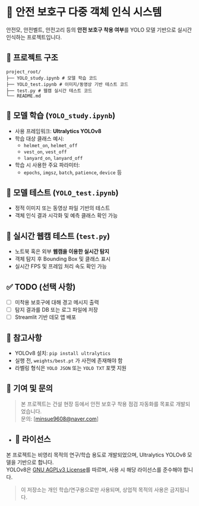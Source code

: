 # 🦺 안전 보호구 다중 객체 인식 시스템

안전모, 안전벨트, 안전고리 등의 **안전 보호구 착용 여부**를 YOLO 모델 기반으로 실시간 인식하는 프로젝트입니다.

## 📁 프로젝트 구조

```plaintext
project_root/
├── YOLO_study.ipynb # 모델 학습 코드
├── YOLO_test.ipynb # 이미지/동영상 기반 테스트 코드
├── test.py # 웹캠 실시간 테스트 코드
└── README.md
```

## 🔧 모델 학습 (`YOLO_study.ipynb`)

- 사용 프레임워크: **Ultralytics YOLOv8**
- 학습 대상 클래스 예시:
  - `helmet_on`, `helmet_off`
  - `vest_on`, `vest_off`
  - `lanyard_on`, `lanyard_off`
- 학습 시 사용한 주요 파라미터:
  - `epochs`, `imgsz`, `batch`, `patience`, `device` 등

## 🧪 모델 테스트 (`YOLO_test.ipynb`)

- 정적 이미지 또는 동영상 파일 기반의 테스트
- 객체 인식 결과 시각화 및 예측 클래스 확인 가능

## 🎥 실시간 웹캠 테스트 (`test.py`)

- 노트북 혹은 외부 **웹캠을 이용한 실시간 탐지**
- 객체 탐지 후 Bounding Box 및 클래스 표시
- 실시간 FPS 및 프레임 처리 속도 확인 가능

## ✅ TODO (선택 사항)

- [ ] 미착용 보호구에 대해 경고 메시지 출력
- [ ] 탐지 결과를 DB 또는 로그 파일에 저장
- [ ] Streamlit 기반 데모 앱 배포

## 📝 참고사항

- YOLOv8 설치: `pip install ultralytics`
- 실행 전, `weights/best.pt` 가 사전에 존재해야 함
- 라벨링 형식은 `YOLO JSON` 또는 `YOLO TXT` 포맷 지원

## 📌 기여 및 문의

> 본 프로젝트는 건설 현장 등에서 안전 보호구 착용 점검 자동화를 목표로 개발되었습니다.  
> 문의: [minsue9608@naver.com]

- ## 📄 라이선스

본 프로젝트는 비영리 목적의 연구/학습 용도로 개발되었으며, Ultralytics YOLOv8 모델을 기반으로 합니다.  
YOLOv8은 [GNU AGPLv3 License](https://www.gnu.org/licenses/agpl-3.0.html)를 따르며, 사용 시 해당 라이선스를 준수해야 합니다.

> 이 저장소는 개인 학습/연구용으로만 사용되며, 상업적 목적의 사용은 금지됩니다.
